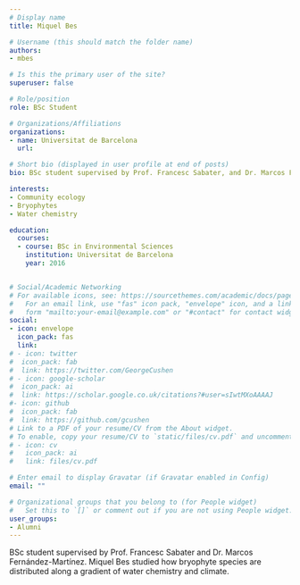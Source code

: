 ```yaml
---
# Display name
title: Miquel Bes

# Username (this should match the folder name)
authors:
- mbes

# Is this the primary user of the site?
superuser: false

# Role/position
role: BSc Student

# Organizations/Affiliations
organizations:
- name: Universitat de Barcelona
  url: 

# Short bio (displayed in user profile at end of posts)
bio: BSc student supervised by Prof. Francesc Sabater, and Dr. Marcos Fernández-Martínez.  

interests:
- Community ecology
- Bryophytes
- Water chemistry

education:
  courses:
  - course: BSc in Environmental Sciences
    institution: Universitat de Barcelona
    year: 2016


# Social/Academic Networking
# For available icons, see: https://sourcethemes.com/academic/docs/page-builder/#icons
#   For an email link, use "fas" icon pack, "envelope" icon, and a link in the
#   form "mailto:your-email@example.com" or "#contact" for contact widget.
social:
- icon: envelope
  icon_pack: fas
  link: 
# - icon: twitter
#  icon_pack: fab
#  link: https://twitter.com/GeorgeCushen
# - icon: google-scholar
#  icon_pack: ai
#  link: https://scholar.google.co.uk/citations?#user=sIwtMXoAAAAJ
#- icon: github
#  icon_pack: fab
#  link: https://github.com/gcushen
# Link to a PDF of your resume/CV from the About widget.
# To enable, copy your resume/CV to `static/files/cv.pdf` and uncomment the lines below.
# - icon: cv
#   icon_pack: ai
#   link: files/cv.pdf

# Enter email to display Gravatar (if Gravatar enabled in Config)
email: ""

# Organizational groups that you belong to (for People widget)
#   Set this to `[]` or comment out if you are not using People widget.
user_groups:
- Alumni
---
```


BSc student supervised by Prof. Francesc Sabater and Dr. Marcos Fernández-Martínez. Miquel Bes studied how bryophyte species are distributed along a gradient of water chemistry and climate.
